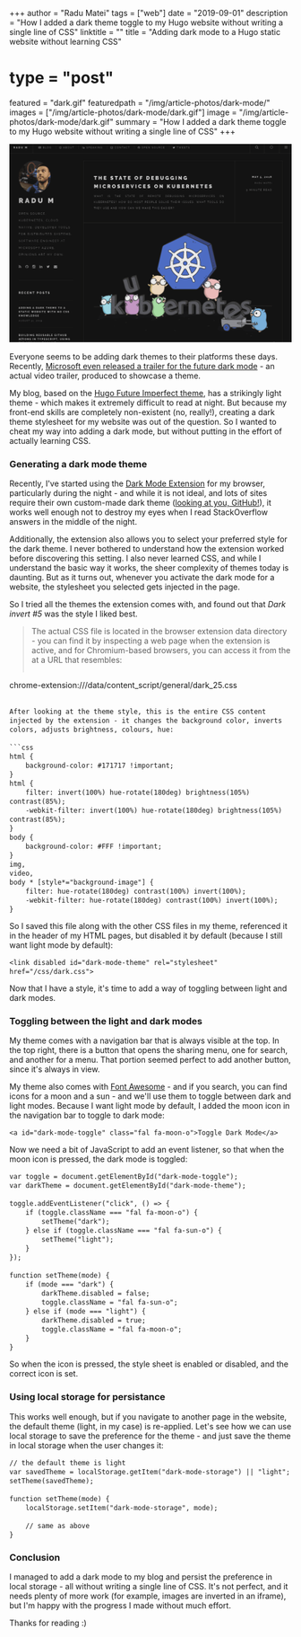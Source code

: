 +++
author = "Radu Matei"
tags = ["web"]
date = "2019-09-01"
description = "How I added a dark theme toggle to my Hugo website without writing a single line of CSS"
linktitle = ""
title = "Adding dark mode to a Hugo static website without learning CSS"
# type = "post"
featured = "dark.gif"
featuredpath = "/img/article-photos/dark-mode/"
images = ["/img/article-photos/dark-mode/dark.gif"]
image = "/img/article-photos/dark-mode/dark.gif"
summary = "How I added a dark theme toggle to my Hugo website without writing a single line of CSS"
+++

![](/img/article-photos/dark-mode/dark.gif)

Everyone seems to be adding dark themes to their platforms these days. Recently, [Microsoft even released a trailer for the future dark mode][msft-dark] - an actual video trailer, produced to showcase a theme.

My blog, based on the [Hugo Future Imperfect theme][future-imperfect], has a strikingly light theme - which makes it extremely difficult to read at night. But because my front-end skills are completely non-existent (no, really!), creating a dark theme stylesheet for my website was out of the question.
So I wanted to cheat my way into adding a dark mode, but without putting in the effort of actually learning CSS.

### Generating a dark mode theme

Recently, I've started using the [Dark Mode Extension][extension] for my browser, particularly during the night - and while it is not ideal, and lots of sites require their own custom-made dark theme ([looking at you, GitHub!][github-dark]), it works well enough not to destroy my eyes when I read StackOverflow answers in the middle of the night.

Additionally, the extension also allows you to select your preferred style for the dark theme. I never bothered to understand how the extension worked before discovering this setting. I also never learned CSS, and while I understand the basic way it works, the sheer complexity of themes today is daunting. But as it turns out, whenever you activate the dark mode for a website, the stylesheet you selected gets injected in the page.

So I tried all the themes the extension comes with, and found out that _Dark invert #5_ was the style I liked best.

> The actual CSS file is located in the browser extension data directory - you can find it by inspecting a web page when the extension is active, and for Chromium-based browsers, you can access it from the at a URL that resembles:
>```bash
chrome-extension://<some-generated-directory>/data/content_script/general/dark_25.css
```

After looking at the theme style, this is the entire CSS content injected by the extension - it changes the background color, inverts colors, adjusts brightness, colours, hue:

```css
html {
    background-color: #171717 !important;
}
html {
    filter: invert(100%) hue-rotate(180deg) brightness(105%) contrast(85%);
    -webkit-filter: invert(100%) hue-rotate(180deg) brightness(105%) contrast(85%);
}
body {
    background-color: #FFF !important;
}
img,
video,
body * [style*="background-image"] {
    filter: hue-rotate(180deg) contrast(100%) invert(100%);
    -webkit-filter: hue-rotate(180deg) contrast(100%) invert(100%);
}
```

So I saved this file along with the other CSS files in my theme, referenced it in the header of my HTML pages, but disabled it by default (because I still want light mode by default):

```
<link disabled id="dark-mode-theme" rel="stylesheet" href="/css/dark.css">
```

Now that I have a style, it's time to add a way of toggling between light and dark modes.

### Toggling between the light and dark modes

My theme comes with a navigation bar that is always visible at the top. In the top right, there is a button that opens the sharing menu, one for search, and another for a menu. That portion seemed perfect to add another button, since it's always in view.

My theme also comes with [Font Awesome][font-awesome] - and if you search, you can find icons for a moon and a sun - and we'll use them to toggle between dark and light modes. Because I want light mode by default, I added the moon icon in the navigation bar to toggle to dark mode:

```
<a id="dark-mode-toggle" class="fal fa-moon-o">Toggle Dark Mode</a>
```

Now we need a bit of JavaScript to add an event listener, so that when the moon icon is pressed, the dark mode is toggled:

```
var toggle = document.getElementById("dark-mode-toggle");
var darkTheme = document.getElementById("dark-mode-theme");

toggle.addEventListener("click", () => {
    if (toggle.className === "fal fa-moon-o") {
        setTheme("dark");
    } else if (toggle.className === "fal fa-sun-o") {
        setTheme("light");
    }
});

function setTheme(mode) {
    if (mode === "dark") {
        darkTheme.disabled = false;
        toggle.className = "fal fa-sun-o";
    } else if (mode === "light") {
        darkTheme.disabled = true;
        toggle.className = "fal fa-moon-o";
    }
}
```

So when the icon is pressed, the style sheet is enabled or disabled, and the correct icon is set.

### Using local storage for persistance

This works well enough, but if you navigate to another page in the website, the default theme (light, in my case) is re-applied. Let's see how we can use local storage to save the preference for the theme - and just save the theme in local storage when the user changes it:

```
// the default theme is light
var savedTheme = localStorage.getItem("dark-mode-storage") || "light";
setTheme(savedTheme);

function setTheme(mode) {
    localStorage.setItem("dark-mode-storage", mode);

    // same as above
}
```

### Conclusion

I managed to add a dark mode to my blog and persist the preference in local storage - all without writing a single line of CSS. It's not perfect, and it needs plenty of more work (for example, images are inverted in an iframe), but I'm happy with the progress I made without much effort.

Thanks for reading :)

[future-imperfect]: https://themes.gohugo.io/future-imperfect/
[extension]: https://mybrowseraddon.com/dark-mode.html
[github-dark]: https://github.com/StylishThemes/Github-Dark
[font-awesome]: https://fontawesome.com/
[msft-dark]: https://twitter.com/Microsoft365/status/1166742433134186497
